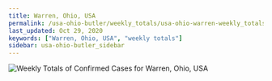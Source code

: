 ```yaml
---
title: Warren, Ohio, USA
permalink: /usa-ohio-butler/weekly_totals/usa-ohio-warren-weekly_totals.html
last_updated: Oct 29, 2020
keywords: ["Warren, Ohio, USA", "weekly totals"]
sidebar: usa-ohio-butler_sidebar
---
```


![Weekly Totals of Confirmed Cases for Warren, Ohio, USA](/covid_tracker/images/graphs/usa-ohio-warren-weekly_totals_graph.png)
